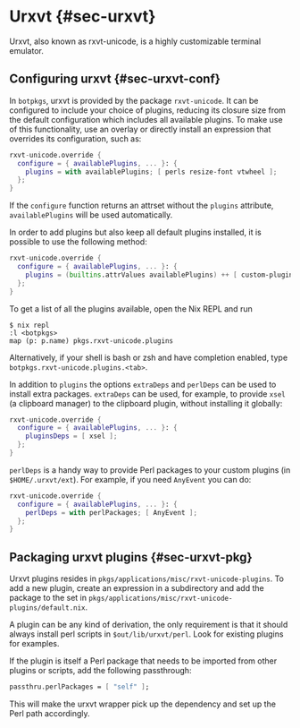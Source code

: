 # Urxvt {#sec-urxvt}

Urxvt, also known as rxvt-unicode, is a highly customizable terminal emulator.

## Configuring urxvt {#sec-urxvt-conf}

In `botpkgs`, urxvt is provided by the package `rxvt-unicode`. It can be configured to include your choice of plugins, reducing its closure size from the default configuration which includes all available plugins. To make use of this functionality, use an overlay or directly install an expression that overrides its configuration, such as:

```nix
rxvt-unicode.override {
  configure = { availablePlugins, ... }: {
    plugins = with availablePlugins; [ perls resize-font vtwheel ];
  };
}
```

If the `configure` function returns an attrset without the `plugins` attribute, `availablePlugins` will be used automatically.

In order to add plugins but also keep all default plugins installed, it is possible to use the following method:

```nix
rxvt-unicode.override {
  configure = { availablePlugins, ... }: {
    plugins = (builtins.attrValues availablePlugins) ++ [ custom-plugin ];
  };
}
```

To get a list of all the plugins available, open the Nix REPL and run

```ShellSession
$ nix repl
:l <botpkgs>
map (p: p.name) pkgs.rxvt-unicode.plugins
```

Alternatively, if your shell is bash or zsh and have completion enabled, type `botpkgs.rxvt-unicode.plugins.<tab>`.

In addition to `plugins` the options `extraDeps` and `perlDeps` can be used to install extra packages. `extraDeps` can be used, for example, to provide `xsel` (a clipboard manager) to the clipboard plugin, without installing it globally:

```nix
rxvt-unicode.override {
  configure = { availablePlugins, ... }: {
    pluginsDeps = [ xsel ];
  };
}
```

`perlDeps` is a handy way to provide Perl packages to your custom plugins (in `$HOME/.urxvt/ext`). For example, if you need `AnyEvent` you can do:

```nix
rxvt-unicode.override {
  configure = { availablePlugins, ... }: {
    perlDeps = with perlPackages; [ AnyEvent ];
  };
}
```

## Packaging urxvt plugins {#sec-urxvt-pkg}

Urxvt plugins resides in `pkgs/applications/misc/rxvt-unicode-plugins`. To add a new plugin, create an expression in a subdirectory and add the package to the set in `pkgs/applications/misc/rxvt-unicode-plugins/default.nix`.

A plugin can be any kind of derivation, the only requirement is that it should always install perl scripts in `$out/lib/urxvt/perl`. Look for existing plugins for examples.

If the plugin is itself a Perl package that needs to be imported from other plugins or scripts, add the following passthrough:

```nix
passthru.perlPackages = [ "self" ];
```

This will make the urxvt wrapper pick up the dependency and set up the Perl path accordingly.
